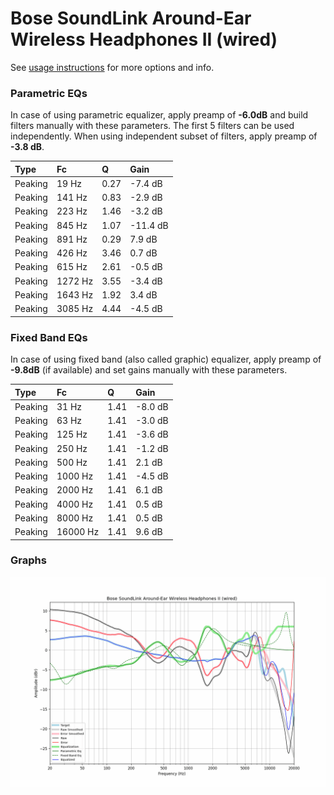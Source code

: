 # Bose SoundLink Around-Ear Wireless Headphones II (wired)
See [usage instructions](https://github.com/jaakkopasanen/AutoEq#usage) for more options and info.

### Parametric EQs
In case of using parametric equalizer, apply preamp of **-6.0dB** and build filters manually
with these parameters. The first 5 filters can be used independently.
When using independent subset of filters, apply preamp of **-3.8 dB**.

| Type    | Fc      |    Q | Gain     |
|:--------|:--------|:-----|:---------|
| Peaking | 19 Hz   | 0.27 | -7.4 dB  |
| Peaking | 141 Hz  | 0.83 | -2.9 dB  |
| Peaking | 223 Hz  | 1.46 | -3.2 dB  |
| Peaking | 845 Hz  | 1.07 | -11.4 dB |
| Peaking | 891 Hz  | 0.29 | 7.9 dB   |
| Peaking | 426 Hz  | 3.46 | 0.7 dB   |
| Peaking | 615 Hz  | 2.61 | -0.5 dB  |
| Peaking | 1272 Hz | 3.55 | -3.4 dB  |
| Peaking | 1643 Hz | 1.92 | 3.4 dB   |
| Peaking | 3085 Hz | 4.44 | -4.5 dB  |

### Fixed Band EQs
In case of using fixed band (also called graphic) equalizer, apply preamp of **-9.8dB**
(if available) and set gains manually with these parameters.

| Type    | Fc       |    Q | Gain    |
|:--------|:---------|:-----|:--------|
| Peaking | 31 Hz    | 1.41 | -8.0 dB |
| Peaking | 63 Hz    | 1.41 | -3.0 dB |
| Peaking | 125 Hz   | 1.41 | -3.6 dB |
| Peaking | 250 Hz   | 1.41 | -1.2 dB |
| Peaking | 500 Hz   | 1.41 | 2.1 dB  |
| Peaking | 1000 Hz  | 1.41 | -4.5 dB |
| Peaking | 2000 Hz  | 1.41 | 6.1 dB  |
| Peaking | 4000 Hz  | 1.41 | 0.5 dB  |
| Peaking | 8000 Hz  | 1.41 | 0.5 dB  |
| Peaking | 16000 Hz | 1.41 | 9.6 dB  |

### Graphs
![](./Bose%20SoundLink%20Around-Ear%20Wireless%20Headphones%20II%20(wired).png)